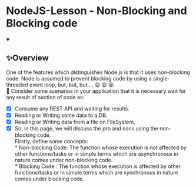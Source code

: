 # NodeJS-Lesson - Non-Blocking and Blocking code

<details open="">
  <summary><h2>✨Overview</h2></summary>
    <p dir="auto">
        One of the features which distinguishes Node.js is that it uses non-blocking code. Node is assumed to prevent blocking code by using a single-threaded event loop, but, but, but.... 😫 😫 😫
        <br>
        🧐 Consider some scenarios in your application that it is necessary wait for any result of section of code as:
        <br>

- [x] Consume any REST API and waiting for results.
        <br>
- [x] Reading or Writing some data to a DB.
        <br>
- [x] Reading or Writing data from a file on FileSystem.
        <br>
- [x] So, in this page, we will discuss the pro and cons using the non-blocking code.
        <br>
        Firstly, define some concepts:
        <br>
              * Non-blocking Code: The function whose execution is not affected by other functions/tasks or in simple terms which are asynchronous in nature comes under non-blocking code.
        <br>
              * Blocking Code : The function whose execution is affected by other functions/tasks or in simple terms which are synchronous in nature comes under blocking code.
    </p>
</details>